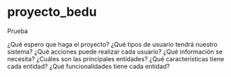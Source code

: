# proyecto_bedu

Prueba

¿Qué espero que haga el proyecto?
¿Qué tipos de usuario tendrá nuestro sistema?
¿Qué acciones puede realizar cada usuario?
¿Qué información se necesita?
¿Cuáles son las principales entidades?
¿Qué características tiene cada entidad?
¿Qué funcionalidades tiene cada entidad?
